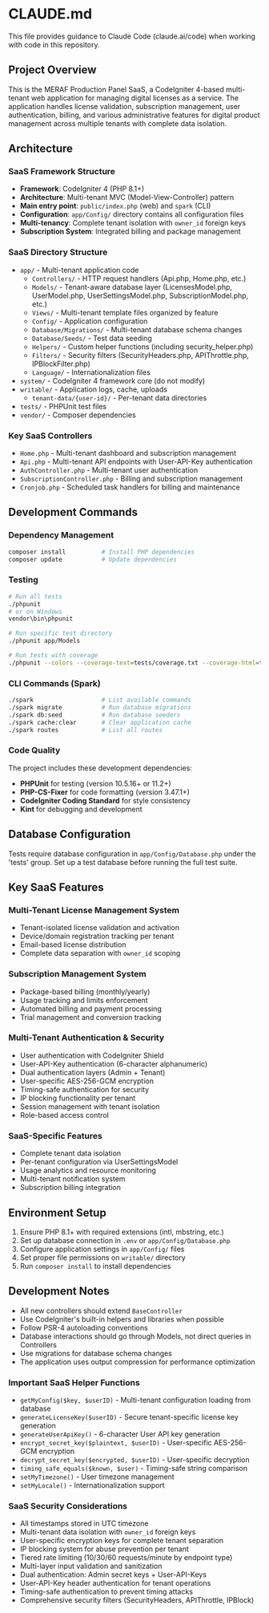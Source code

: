 # CLAUDE.md

This file provides guidance to Claude Code (claude.ai/code) when working with code in this repository.

## Project Overview

This is the MERAF Production Panel SaaS, a CodeIgniter 4-based multi-tenant web application for managing digital licenses as a service. The application handles license validation, subscription management, user authentication, billing, and various administrative features for digital product management across multiple tenants with complete data isolation.

## Architecture

### SaaS Framework Structure
- **Framework**: CodeIgniter 4 (PHP 8.1+)
- **Architecture**: Multi-tenant MVC (Model-View-Controller) pattern
- **Main entry point**: `public/index.php` (web) and `spark` (CLI)
- **Configuration**: `app/Config/` directory contains all configuration files
- **Multi-tenancy**: Complete tenant isolation with `owner_id` foreign keys
- **Subscription System**: Integrated billing and package management

### SaaS Directory Structure
- `app/` - Multi-tenant application code
  - `Controllers/` - HTTP request handlers (Api.php, Home.php, etc.)
  - `Models/` - Tenant-aware database layer (LicensesModel.php, UserModel.php, UserSettingsModel.php, SubscriptionModel.php, etc.)
  - `Views/` - Multi-tenant template files organized by feature
  - `Config/` - Application configuration
  - `Database/Migrations/` - Multi-tenant database schema changes
  - `Database/Seeds/` - Test data seeding
  - `Helpers/` - Custom helper functions (including security_helper.php)
  - `Filters/` - Security filters (SecurityHeaders.php, APIThrottle.php, IPBlockFilter.php)
  - `Language/` - Internationalization files
- `system/` - CodeIgniter 4 framework core (do not modify)
- `writable/` - Application logs, cache, uploads
  - `tenant-data/{user-id}/` - Per-tenant data directories
- `tests/` - PHPUnit test files
- `vendor/` - Composer dependencies

### Key SaaS Controllers
- `Home.php` - Multi-tenant dashboard and subscription management
- `Api.php` - Multi-tenant API endpoints with User-API-Key authentication
- `AuthController.php` - Multi-tenant user authentication
- `SubscriptionController.php` - Billing and subscription management
- `Cronjob.php` - Scheduled task handlers for billing and maintenance

## Development Commands

### Dependency Management
```bash
composer install          # Install PHP dependencies
composer update           # Update dependencies
```

### Testing
```bash
# Run all tests
./phpunit
# or on Windows
vendor\bin\phpunit

# Run specific test directory
./phpunit app/Models

# Run tests with coverage
./phpunit --colors --coverage-text=tests/coverage.txt --coverage-html=tests/coverage/ -d memory_limit=1024m
```

### CLI Commands (Spark)
```bash
./spark                   # List available commands
./spark migrate           # Run database migrations
./spark db:seed           # Run database seeders
./spark cache:clear       # Clear application cache
./spark routes            # List all routes
```

### Code Quality
The project includes these development dependencies:
- **PHPUnit** for testing (version 10.5.16+ or 11.2+)
- **PHP-CS-Fixer** for code formatting (version 3.47.1+)
- **CodeIgniter Coding Standard** for style consistency
- **Kint** for debugging and development

## Database Configuration

Tests require database configuration in `app/Config/Database.php` under the 'tests' group. Set up a test database before running the full test suite.

## Key SaaS Features

### Multi-Tenant License Management System
- Tenant-isolated license validation and activation
- Device/domain registration tracking per tenant
- Email-based license distribution
- Complete data separation with `owner_id` scoping

### Subscription Management System
- Package-based billing (monthly/yearly)
- Usage tracking and limits enforcement
- Automated billing and payment processing
- Trial management and conversion tracking

### Multi-Tenant Authentication & Security
- User authentication with CodeIgniter Shield
- User-API-Key authentication (6-character alphanumeric)
- Dual authentication layers (Admin + Tenant)
- User-specific AES-256-GCM encryption
- Timing-safe authentication for security
- IP blocking functionality per tenant
- Session management with tenant isolation
- Role-based access control

### SaaS-Specific Features
- Complete tenant data isolation
- Per-tenant configuration via UserSettingsModel
- Usage analytics and resource monitoring
- Multi-tenant notification system
- Subscription billing integration

## Environment Setup

1. Ensure PHP 8.1+ with required extensions (intl, mbstring, etc.)
2. Set up database connection in `.env` or `app/Config/Database.php`
3. Configure application settings in `app/Config/` files
4. Set proper file permissions on `writable/` directory
5. Run `composer install` to install dependencies

## Development Notes

- All new controllers should extend `BaseController`
- Use CodeIgniter's built-in helpers and libraries when possible
- Follow PSR-4 autoloading conventions
- Database interactions should go through Models, not direct queries in Controllers
- Use migrations for database schema changes
- The application uses output compression for performance optimization

### Important SaaS Helper Functions
- `getMyConfig($key, $userID)` - Multi-tenant configuration loading from database
- `generateLicenseKey($userID)` - Secure tenant-specific license key generation
- `generateUserApiKey()` - 6-character User API key generation
- `encrypt_secret_key($plaintext, $userID)` - User-specific AES-256-GCM encryption
- `decrypt_secret_key($encrypted, $userID)` - User-specific decryption
- `timing_safe_equals($known, $user)` - Timing-safe string comparison
- `setMyTimezone()` - User timezone management
- `setMyLocale()` - Internationalization support

### SaaS Security Considerations
- All timestamps stored in UTC timezone
- Multi-tenant data isolation with `owner_id` foreign keys
- User-specific encryption keys for complete tenant separation
- IP blocking system for abuse prevention per tenant
- Tiered rate limiting (10/30/60 requests/minute by endpoint type)
- Multi-layer input validation and sanitization
- Dual authentication: Admin secret keys + User-API-Keys
- User-API-Key header authentication for tenant operations
- Timing-safe authentication to prevent timing attacks
- Comprehensive security filters (SecurityHeaders, APIThrottle, IPBlock)